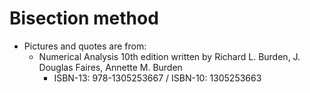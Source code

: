 # Bisection method
- Pictures and quotes are from:
  - Numerical Analysis 10th edition written by Richard L. Burden, J. Douglas Faires, Annette M. Burden
    - ISBN-13: 978-1305253667 / ISBN-10: 1305253663
